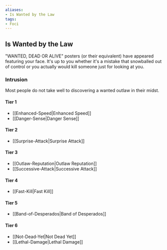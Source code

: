 ```yaml
---
aliases:
- Is Wanted by the Law
tags:
- Foci
---
```


  
## Is Wanted by the Law  
"WANTED, DEAD OR ALIVE" posters (or their equivalent) have appeared featuring your face. It's up to you whether it's a mistake that snowballed out of control or you actually would kill someone just for looking at you.  
 ### Intrusion  
Most people do not take well to discovering a wanted outlaw in their midst.   
#### Tier 1    
* [[Enhanced-Speed|Enhanced Speed]]  
* [[Danger-Sense|Danger Sense]]  
#### Tier 2    
* [[Surprise-Attack|Surprise Attack]]  
#### Tier 3    
  - [[Outlaw-Reputation|Outlaw Reputation]]  
  - [[Successive-Attack|Successive Attack]]  
#### Tier 4    
* [[Fast-Kill|Fast Kill]]  
#### Tier 5    
* [[Band-of-Desperados|Band of Desperados]]  
#### Tier 6    
  - [[Not-Dead-Yet|Not Dead Yet]]  
  - [[Lethal-Damage|Lethal Damage]]